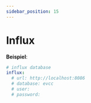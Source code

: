 ```yaml
---
sidebar_position: 15
---
```


# Influx

**Beispiel**:

```yaml
# influx database
influx:
  # url: http://localhost:8086
  # database: evcc
  # user:
  # password:
```
